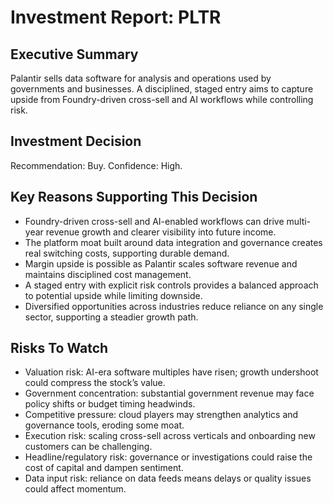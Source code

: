 # Investment Report: PLTR
## Executive Summary
Palantir sells data software for analysis and operations used by governments and businesses. A disciplined, staged entry aims to capture upside from Foundry-driven cross-sell and AI workflows while controlling risk.

## Investment Decision
Recommendation: Buy. Confidence: High.

## Key Reasons Supporting This Decision
- Foundry-driven cross-sell and AI-enabled workflows can drive multi-year revenue growth and clearer visibility into future income.
- The platform moat built around data integration and governance creates real switching costs, supporting durable demand.
- Margin upside is possible as Palantir scales software revenue and maintains disciplined cost management.
- A staged entry with explicit risk controls provides a balanced approach to potential upside while limiting downside.
- Diversified opportunities across industries reduce reliance on any single sector, supporting a steadier growth path.

## Risks To Watch
- Valuation risk: AI-era software multiples have risen; growth undershoot could compress the stock’s value.
- Government concentration: substantial government revenue may face policy shifts or budget timing headwinds.
- Competitive pressure: cloud players may strengthen analytics and governance tools, eroding some moat.
- Execution risk: scaling cross-sell across verticals and onboarding new customers can be challenging.
- Headline/regulatory risk: governance or investigations could raise the cost of capital and dampen sentiment.
- Data input risk: reliance on data feeds means delays or quality issues could affect momentum.